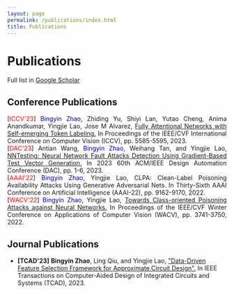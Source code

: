 ```yaml
---
layout: page
permalink: /publications/index.html
title: Publications
---
```


# Publications

Full list in [Google Scholar](https://scholar.google.com/citations?user=wAOPAEoAAAAJ&hl=en)


## Conference Publications
<p align="justify">
[<font color=Red>ICCV'23</font>] <font color=LigthSykBlue>Bingyin Zhao</font>, Zhiding Yu, Shiyi Lan, Yutao Cheng, Anima Anandkumar, Yingjie Lao, Jose M Alvarez, <a href="https://openaccess.thecvf.com/content/ICCV2023/papers/Zhao_Fully_Attentional_Networks_with_Self-emerging_Token_Labeling_ICCV_2023_paper.pdf">Fully Attentional Networks with Self-emerging Token Labeling.</a> In Proceedings of the IEEE/CVF International Conference on Computer Vision (ICCV), pp. 5585-5595, 2023.<br>
[<font color=Red>DAC'23</font>] Antian Wang, <font color=LigthSykBlue>Bingyin Zhao</font>, Weihang Tan, and Yingjie Lao, <a href="https://ieeexplore.ieee.org/abstract/document/10247885">NNTesting: Neural Network Fault Attacks Detection Using Gradient-Based Test Vector Generation.</a> In 2023 60th ACM/IEEE Design Automation Conference (DAC), pp. 1-6, 2023.<br>
[<font color=Red>AAAI'22</font>] <font color=LigthSykBlue>Bingyin Zhao</font>, Yingjie Lao, <a herf="https://ojs.aaai.org/index.php/AAAI/article/view/20902">CLPA: Clean-Label Poisoning Availability Attacks Using Generative Adversarial Nets.</a> In Thirty-Sixth AAAI Conference on Artificial Intelligence (AAAI-22), pp. 9162-9170, 2022.<br>
[<font color=Red>WACV'22</font>] <font color=LigthSykBlue>Bingyin Zhao</font>, Yingjie Lao, <a href="https://openaccess.thecvf.com/content/WACV2022/papers/Zhao_Towards_Class-Oriented_Poisoning_Attacks_Against_Neural_Networks_WACV_2022_paper.pdf">Towards Class-oriented Poisoning Attacks against Neural Networks.</a> In Proceedings of the IEEE/CVF Winter Conference on Applications of Computer Vision (WACV), pp. 3741-3750, 2022.

<br>



## Journal Publications
- **[TCAD'23]** **Bingyin Zhao**, Ling Qiu, and Yingjie Lao, ["Data-Driven Feature Selection Framework for Approximate Circuit Design".](https://ieeexplore.ieee.org/stamp/stamp.jsp?arnumber=10077732)  In IEEE Transactions on Computer-Aided Design of Integrated Circuits and Systems (TCAD), 2023.


<!---
<br>



## Patent

- Keshab K. Parhi, Xinmiao Zhang, **Tan, Weihang**., Antian Wang and Yingjie Lao., Regents of the University of Minnesota, Ohio State Innovation Foundation and Clemson University Research Foundation, 2023. [LOW-LATENCY POLYNOMIAL MODULO MULTIPLICATION OVER RING.](https://www.freepatentsonline.com/y2023/0236801.html) U.S. Patent Application 17/582,560.

<br>



## Recent Accepted Papers

- **[ICCAD'23]** **Tan, Weihang**, Yingjie Lao, and Keshab K. Parhi. ["KyberMat: Efficient Accelerator for Matrix-Vector Polynomial Multiplication in CRYSTALS-Kyber Scheme via NTT and Polyphase Decomposition."](https://iccad.com/accepted-papers) Accepted by 2023 IEEE/ACM International Conference on Computer-Aided Design (ICCAD), 2023.


## Preprint Papers

- **Tan, Weihang**, Sin-Wei Chiu, Antian Wang, Yingjie Lao, and Keshab K. Parhi. ["PaReNTT: Low-Latency Parallel Residue Number System and NTT-Based Long Polynomial Modular Multiplication for Homomorphic Encryption."](https://arxiv.org/abs/2303.02237) arXiv preprint arXiv:2303.02237 (2023).
-->






